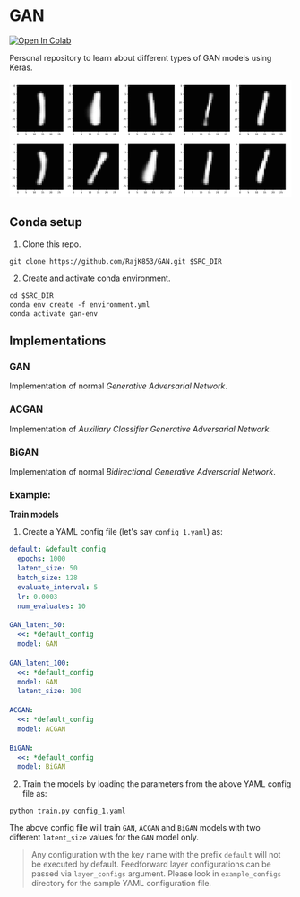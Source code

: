 # GAN

[![Open In Colab](https://colab.research.google.com/assets/colab-badge.svg)](https://colab.research.google.com/drive/1Xh1dr_jE4rBBZv0HXTr7h3aO-a1cyO_p#scrollTo=NZlJZJKaQewN)  

Personal repository to learn about different types of GAN models using Keras.

<p align="center">
    <img src="https://github.com/RajK853/GAN/blob/main/assets/mnist_gan.gif" width="640"\>
</p>

## Conda setup
1. Clone this repo.
  ```shell
  git clone https://github.com/RajK853/GAN.git $SRC_DIR
  ```
2. Create and activate conda environment.
  ```shell
  cd $SRC_DIR  
  conda env create -f environment.yml    
  conda activate gan-env
  ```
## Implementations

### GAN
Implementation of normal *Generative Adversarial Network*.  

### ACGAN
Implementation of *Auxiliary Classifier Generative Adversarial Network*.  

### BiGAN
Implementation of normal *Bidirectional Generative Adversarial Network*.  

### Example:

**Train models**

1. Create a YAML config file (let's say `config_1.yaml`) as:
```yaml  
default: &default_config
  epochs: 1000
  latent_size: 50
  batch_size: 128
  evaluate_interval: 5
  lr: 0.0003
  num_evaluates: 10

GAN_latent_50:
  <<: *default_config
  model: GAN

GAN_latent_100:
  <<: *default_config
  model: GAN
  latent_size: 100

ACGAN:
  <<: *default_config
  model: ACGAN

BiGAN:
  <<: *default_config
  model: BiGAN

```

2. Train the models by loading the parameters from the above YAML config file as:
```shell
python train.py config_1.yaml
```
The above config file will train `GAN`, `ACGAN` and `BiGAN` models with two different `latent_size` values for the `GAN` model only.  
>  Any configuration with the key name with the prefix `default` will not be executed by default.
>  Feedforward layer configurations can be passed via `layer_configs` argument. Please look in `example_configs` directory for the sample YAML configuration file. 